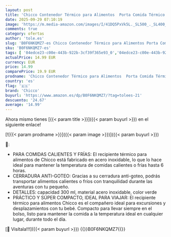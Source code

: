 ```yaml
---
layout: post
title: 'Chicco Contenedor Térmico para Alimentos  Porta Comida Térmico  Mantiene la Temperatura hasta 6 horas  Para alimentos calientes y fríos  Contenedor de Comida para Niños  Acero Inoxidable  300 ml  6M+'
date: 2025-09-29 07:10:19
image: 'https://m.media-amazon.com/images/I/41DQ5PxVk5L._SL500_._SL400_.jpg'
comments: true
category: ofertas
author: 'tole.es'
slug: 'B0F6NKQMZ7-es Chicco Contenedor Térmico para Alimentos Porta Comida...'
sku: 'B0F6NKQMZ7-es'
tags: [ '04edce23-c00e-443b-922b-3cf39f365e93_0','04edce23-c00e-443b-922b-3cf39f365e93_6101','Arborist Merchandising Root','Bebé','Lactancia y alimentación','Los favoritos de los clientes: Bebé','Recipientes para comida','Self Service','Special Features Stores','chicco','🇪🇸', ]
actualPrice: 14.99 EUR
currency: EUR
price: 14.99
comparePrice: 19.9 EUR
prodname: 'Chicco Contenedor Térmico para Alimentos  Porta Comida Térmico  Mantiene la Temperatura hasta 6 horas  Para alimentos calientes y fríos  Contenedor de Comida para Niños  Acero Inoxidable  300 ml  6M+'
country: 'es'
flag: '🇪🇸'
brand: 'Chicco'
buyurl: 'https://www.amazon.es/dp/B0F6NKQMZ7/?tag=tolees-21'
descuento: '24.67'
average: '14.99'
---
```


Ahora mismo tienes [{{< param title >}}]({{< param buyurl >}}) en el siguiente enlace!

[![{{< param prodname >}}]({{< param image >}})]({{< param buyurl >}})

🔎:

- PARA COMIDAS CALIENTES Y FRÍAS: El recipiente térmico para alimentos de Chicco está fabricado en acero inoxidable, lo que lo hace ideal para mantener la temperatura de comidas calientes o frías hasta 6 horas.
- CERRADURA ANTI-GOTEO: Gracias a su cerradura anti-goteo, podrás transportar alimentos calientes o fríos con tranquilidad durante las aventuras con tu pequeño.
- DETALLES: capacidad 300 ml, material acero inoxidable, color verde
- PRÁCTICO Y SÚPER COMPACTO, IDEAL PARA VIAJAR: El recipiente térmico para alimentos Chicco es el compañero ideal para excursiones y desplazamientos con tu bebé. Compacto para llevar siempre en el bolso, listo para mantener la comida a la temperatura ideal en cualquier lugar, durante todo el día.

[🛒 Visítala!!!]({{< param buyurl >}})
{{<world>}}B0F6NKQMZ7{{</world>}}
